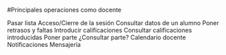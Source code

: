 #Principales operaciones como docente

Pasar lista
Acceso/Cierre de la sesión
Consultar datos de un alumno
Poner retrasos y faltas
Introducir calificaciones
Consultar calificaciones introducidas
Poner parte
¿Consultar parte?
Calendario docente
Notificaciones
Mensajería
